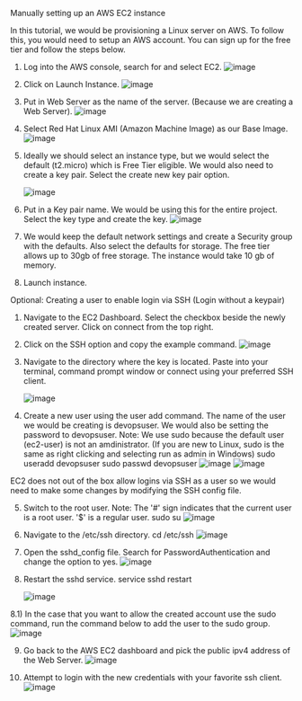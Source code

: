 Manually setting up an AWS EC2 instance

In this tutorial, we would be provisioning a Linux server on AWS.
To follow this, you would need to setup an AWS account. You can sign up for the free tier and follow the steps below.

1) Log into the AWS console, search for and select EC2.
![image](https://user-images.githubusercontent.com/35563797/195977241-3bc8bc94-4a06-4e7d-81c8-3621356092af.png)

2) Click on Launch Instance.
![image](https://user-images.githubusercontent.com/35563797/195977289-7b26363f-d422-40a1-a1a2-e4606a937a1d.png)

3) Put in Web Server as the name of the server. (Because we are creating a Web Server).
![image](https://user-images.githubusercontent.com/35563797/195977346-affec6bb-de8a-4219-9d6b-9de7b94bc592.png)

4) Select Red Hat Linux AMI (Amazon Machine Image) as our Base Image.
![image](https://user-images.githubusercontent.com/35563797/195977894-b2ce6267-0e4e-4285-89b0-067db70fd308.png)

5) Ideally we should select an instance type, but we would select the default (t2.micro) which is Free Tier eligible. We would also need to create a key pair.
   Select the create new key pair option.
   
   ![image](https://user-images.githubusercontent.com/35563797/195978133-9939be24-9e44-459e-8993-335118180200.png)

6) Put in a Key pair name. We would be using this for the entire project. Select the key type and create the key.
![image](https://user-images.githubusercontent.com/35563797/195978625-21e017dd-e678-4e69-86c3-1dc80e17d085.png)

7) We would keep the default network settings and create a Security group with the defaults. Also select the defaults for storage.
   The free tier allows up to 30gb of free storage. The instance would take 10 gb of memory.
   
8) Launch instance.


Optional: Creating a user to enable login via SSH (Login without a keypair)

1) Navigate to the EC2 Dashboard. Select the checkbox beside the newly created server. Click on connect from the top right.

2) Click on the SSH option and copy the example command.
![image](https://user-images.githubusercontent.com/35563797/195987253-d1f91169-92b2-4b52-ac67-8b570658c700.png)

3) Navigate to the directory where the key is located. Paste into your terminal, command prompt window or connect using your preferred SSH client. 

   ![image](https://user-images.githubusercontent.com/35563797/195987297-a87b5501-a675-481f-ac8d-e465bf49c6c4.png)


4) Create a new user using the user add command. The name of the user we would be creating is devopsuser. We would also be setting the password to devopsuser.
Note: We use sudo because the default user (ec2-user) is not an amdinistrator. (If you are new to Linux, sudo is the same as right clicking and selecting run as admin in Windows)
   sudo useradd devopsuser
   sudo passwd devopsuser
![image](https://user-images.githubusercontent.com/35563797/195987477-05827155-31e5-4dee-9a95-c433022bbe33.png)
![image](https://user-images.githubusercontent.com/35563797/195987523-66f8f6cd-4dae-4a85-b9b0-78afe23d7b0a.png)
   
EC2 does not out of the box allow logins via SSH as a user so we would need to make some changes by modifying the SSH config file.

5) Switch to the root user. 
Note: The '#' sign indicates that the current user is a root user. '$' is a regular user.
   sudo su
![image](https://user-images.githubusercontent.com/35563797/195987774-7e592a9a-5561-45ee-bd0a-a74fb1f6c206.png)

6) Navigate to the /etc/ssh directory.
   cd /etc/ssh
![image](https://user-images.githubusercontent.com/35563797/195987871-04afb73a-59f3-4cd8-831e-d4544ec30b7f.png)
   
7) Open the sshd_config file. Search for PasswordAuthentication and change the option to yes.
![image](https://user-images.githubusercontent.com/35563797/195988083-80dd212d-ed4a-4425-a376-746f44725a5c.png)

8) Restart the sshd service.
   service sshd restart
   
   ![image](https://user-images.githubusercontent.com/35563797/195988157-1daefe2c-9fbc-4de4-8295-70d73e86a063.png)
   
8.1) In the case that you want to allow the created account use the sudo command, run the command below to add the user to the sudo group.
      ![image](https://user-images.githubusercontent.com/35563797/195989518-482f4d4b-ca4c-4e5c-b0b3-4aafbf6d6168.png)
   
9) Go back to the AWS EC2 dashboard and pick the public ipv4 address of the Web Server.
![image](https://user-images.githubusercontent.com/35563797/195988383-ea8d4af7-ea9c-4ae6-abfc-fc7c2a76ac1e.png)

10) Attempt to login with the new credentials with your favorite ssh client.
![image](https://user-images.githubusercontent.com/35563797/195988495-1ea992e1-e969-4cb0-b6be-e80adff5cf31.png)


